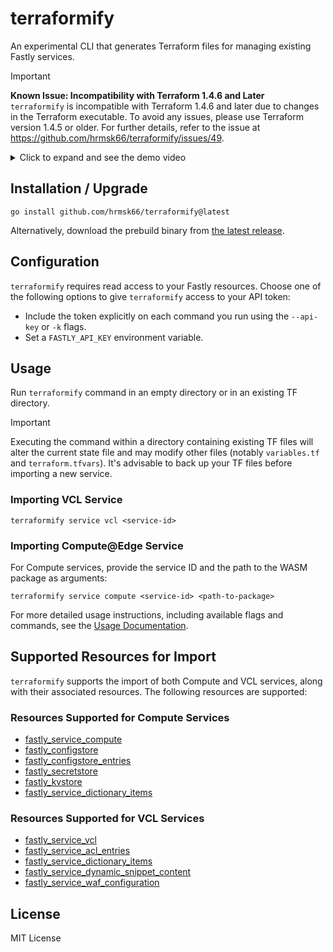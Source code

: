 # terraformify

An experimental CLI that generates Terraform files for managing existing Fastly services.

> [!IMPORTANT]
> **Known Issue: Incompatibility with Terraform 1.4.6 and Later**<br>
> `terraformify` is incompatible with Terraform 1.4.6 and later due to changes in the Terraform executable. To avoid any issues, please use Terraform version 1.4.5 or older. For further details, refer to the issue at https://github.com/hrmsk66/terraformify/issues/49.

<details>
  <summary>Click to expand and see the demo video</summary>
  
  https://user-images.githubusercontent.com/30490956/169726673-33ecccf7-ae40-4ebd-acf7-e4d457d4f510.mp4
</details>

## Installation / Upgrade

```
go install github.com/hrmsk66/terraformify@latest
```

Alternatively, download the prebuild binary from [the latest release](https://github.com/hrmsk66/terraformify/releases/latest).

## Configuration

`terraformify` requires read access to your Fastly resources. Choose one of the following options to give `terraformify` access to your API token:

- Include the token explicitly on each command you run using the `--api-key` or `-k` flags.
- Set a `FASTLY_API_KEY` environment variable.

## Usage

Run `terraformify` command in an empty directory or in an existing TF directory.

> [!IMPORTANT]
> Executing the command within a directory containing existing TF files will alter the current state file and may modify other files (notably `variables.tf` and `terraform.tfvars`). It's advisable to back up your TF files before importing a new service.

### Importing VCL Service

```
terraformify service vcl <service-id>
```

### Importing Compute@Edge Service

For Compute services, provide the service ID and the path to the WASM package as arguments:

```
terraformify service compute <service-id> <path-to-package>
```

For more detailed usage instructions, including available flags and commands, see the [Usage Documentation](docs/USAGE.md).

## Supported Resources for Import

`terraformify` supports the import of both Compute and VCL services, along with their associated resources. The following resources are supported:

### Resources Supported for Compute Services

- [fastly_service_compute](https://registry.terraform.io/providers/fastly/fastly/latest/docs/resources/service_compute)
- [fastly_configstore](https://registry.terraform.io/providers/fastly/fastly/latest/docs/resources/configstore)
- [fastly_configstore_entries](https://registry.terraform.io/providers/fastly/fastly/latest/docs/resources/configstore_entries)
- [fastly_secretstore](https://registry.terraform.io/providers/fastly/fastly/latest/docs/resources/secretstore)
- [fastly_kvstore](https://registry.terraform.io/providers/fastly/fastly/latest/docs/resources/kvstore)
- [fastly_service_dictionary_items](https://registry.terraform.io/providers/fastly/fastly/latest/docs/resources/service_dictionary_items)

### Resources Supported for VCL Services

- [fastly_service_vcl](https://registry.terraform.io/providers/fastly/fastly/latest/docs/resources/service_vcl)
- [fastly_service_acl_entries](https://registry.terraform.io/providers/fastly/fastly/latest/docs/resources/service_acl_entries)
- [fastly_service_dictionary_items](https://registry.terraform.io/providers/fastly/fastly/latest/docs/resources/service_dictionary_items)
- [fastly_service_dynamic_snippet_content](https://registry.terraform.io/providers/fastly/fastly/latest/docs/resources/service_dynamic_snippet_content)
- [fastly_service_waf_configuration](https://registry.terraform.io/providers/fastly/fastly/latest/docs/resources/service_waf_configuration)

## License

MIT License
